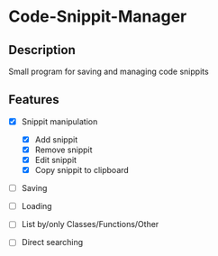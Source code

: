 # Code-Snippit-Manager

## Description

Small program for saving and managing code snippits

## Features

- [x] Snippit manipulation	
	- [x] Add snippit
	- [x] Remove snippit
	- [x] Edit snippit
	- [x] Copy snippit to clipboard
	
- [ ] Saving
- [ ] Loading
	
- [ ] List by/only Classes/Functions/Other
- [ ] Direct searching

